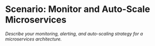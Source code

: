 # Scenario: Monitor and Auto-Scale Microservices

_Describe your monitoring, alerting, and auto-scaling strategy for a microservices architecture._
